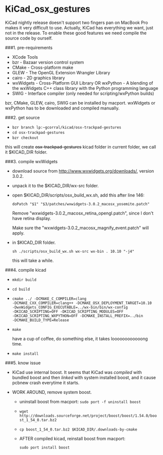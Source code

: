 # KiCad_osx_gestures

KiCad nightly release doesn't support two fingers pan on MacBook Pro makes it very difficult to use. Actually, KiCad has everything we want, just not in the release. To enable these good features we need compile the source code by ourself. 

###1. pre-requirements
* XCode Tools
* bzr       - Bazaar version control system
* CMake     - Cross-platform make
* GLEW      - The OpenGL Extension Wrangler Library
* cairo     - 2D graphics library
* wxWidgets - Cross-Platform GUI Library
   OR
  wxPython  - A blending of the wxWidgets C++ class library with the Python
              programming language
* SWIG      - Interface compiler (only needed for scripting/wxPython builds)

bzr, CMake, GLEW, cairo, SWIG can be installed by macport. 
wxWidgets or wxPython has to be downloaded and compiled manually.

###2. get source
* `bzr branch lp:~gcorral/kicad/osx-trackpad-gestures`
* `cd osx-trackpad-gestures`
* `bzr checkout`

this will create ~~osx-trackpad-gestures~~ kicad folder in current folder, we call it $KICAD_DIR folder.


###3. compile wxWidgets
* download source from http://www.wxwidgets.org/downloads/, version 3.0.2.
* unpack it to the $KICAD_DIR/wx-src folder.
* open $KICAD_DIR/scripts/osx_build_wx.sh, add this after line 146:
	
	`doPatch "$1" "$3/patches/wxwidgets-3.0.2_macosx_yosemite.patch"`
	
	Remove "wxwidgets-3.0.2_macosx_retina_opengl.patch", since I don't have retina display.
	
	Make sure the "wxwidgets-3.0.2_macosx_magnify_event.patch" will apply.
 	
* in $KICAD_DIR folder.
 
 	`sh ./scripts/osx_build_wx.sh wx-src wx-bin . 10.10 "-j4"`
 
 	this will take a while.
 	
 
###4. compile kicad
* `mkdir build`
* `cd build`
* <code>cmake ../ 
      -DCMAKE_C_COMPILER=clang 
      -DCMAKE_CXX_COMPILER=clang++ 
      -DCMAKE_OSX_DEPLOYMENT_TARGET=10.10 
      -DwxWidgets_CONFIG_EXECUTABLE=../wx-bin/bin/wx-config 
      -DKICAD_SCRIPTING=OFF 
      -DKICAD_SCRIPTING_MODULES=OFF 
      -DKICAD_SCRIPTING_WXPYTHON=OFF 
      -DCMAKE_INSTALL_PREFIX=../bin 
      -DCMAKE_BUILD_TYPE=Release</code>
            
* `make`
      
	have a cup of coffee, do something else, it takes loooooooooooong time.

* `make install`

###5. know issue
* KiCad use internal boost. It seems that KiCad was *compiled* with bundled boost and then *linked* with system installed boost, and it cause pcbnew crash everytime it starts.
* WORK AROUND, remove system boost.
	
	- uninstall boost from macport: `sudo port -f uninstall boost`
	- `wget http://downloads.sourceforge.net/project/boost/boost/1.54.0/boost_1_54_0.tar.bz2`
	- `cp boost_1_54_0.tar.bz2 $KICAD_DIR/.downloads-by-cmake`
	- AFTER compiled kicad, reinstall boost from macport: 
	
		`sudo port install boost`
